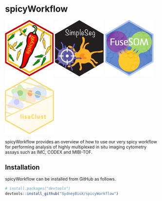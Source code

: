 # spicyWorkflow

<p float="left">
  <img src="https://github.com/SydneyBioX/SydneyBioXStickers/blob/main/spicyR/spicyR_standard.png?raw=true" width="160" />
  <img src="https://github.com/SydneyBioX/SydneyBioXStickers/blob/main/simpleSeg/SimpleSeg_Hex_standard.png?raw=true" width="160" />
  <img src="https://github.com/SydneyBioX/SydneyBioXStickers/blob/main/FuseSOM/fuseSOM_ai_standard.png?raw=true" width="160" /> 
  <img src="https://github.com/SydneyBioX/SydneyBioXStickers/blob/main/lisaClust/lisaClust_sticker_ai_standard.png?raw=true" width="160" />
</p>


spicyWorkflow provides an overview of how to use our very spicy workflow for performing analysis of highly 
multiplexed in situ imaging cytometry assays such as IMC, CODEX and MIBI-TOF.


## Installation

spicyWorkflow can be installed from GitHub as follows.

```r
# install.packages("devtools")
devtools::install_github("SydneyBioX/spicyWorkflow")
```
